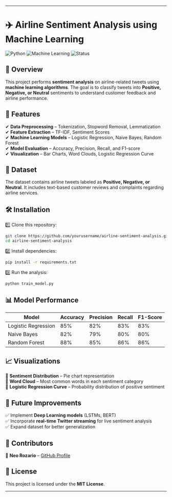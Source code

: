 

---

# ✈️ Airline Sentiment Analysis using Machine Learning

![Python](https://img.shields.io/badge/Python-3.8%2B-blue) ![Machine Learning](https://img.shields.io/badge/Machine%20Learning-Scikit--learn-orange) ![Status](https://img.shields.io/badge/Status-Active-brightgreen)

## 🚀 Overview  
This project performs **sentiment analysis** on airline-related tweets using **machine learning algorithms**. The goal is to classify tweets into **Positive, Negative, or Neutral** sentiments to understand customer feedback and airline performance.  

## 📌 Features  
✔ **Data Preprocessing** – Tokenization, Stopword Removal, Lemmatization  
✔ **Feature Extraction** – TF-IDF, Sentiment Scores  
✔ **Machine Learning Models** – Logistic Regression, Naive Bayes, Random Forest  
✔ **Model Evaluation** – Accuracy, Precision, Recall, and F1-score  
✔ **Visualization** – Bar Charts, Word Clouds, Logistic Regression Curve  

## 📂 Dataset  
The dataset contains airline tweets labeled as **Positive, Negative, or Neutral**. It includes text-based customer reviews and complaints regarding airline services.  

## 🛠 Installation  

1️⃣ Clone this repository:  
   ```bash
   git clone https://github.com/yourusername/airline-sentiment-analysis.git
   cd airline-sentiment-analysis
   ```

2️⃣ Install dependencies:  
   ```bash
   pip install -r requirements.txt
   ```

3️⃣ Run the analysis:  
   ```bash
   python train_model.py
   ```

## 📊 Model Performance  

| Model            | Accuracy | Precision | Recall | F1-Score |
|-----------------|----------|----------|--------|----------|
| Logistic Regression | 85% | 82% | 83% | 83% |
| Naive Bayes        | 82% | 79% | 80% | 80% |
| Random Forest      | 88% | 85% | 86% | 86% |

## 📈 Visualizations  
🔹 **Sentiment Distribution** – Pie chart representation  
🔹 **Word Cloud** – Most common words in each sentiment category  
🔹 **Logistic Regression Curve** – Probability distribution of positive sentiment  

## 🔮 Future Improvements  
✅ Implement **Deep Learning models** (LSTMs, BERT)  
✅ Incorporate **real-time Twitter streaming** for live sentiment analysis  
✅ Expand dataset for better generalization  

## 👥 Contributors  
👤 **Neo Rozario** – [GitHub Profile](https://github.com/neorozario)  

## 📜 License  
This project is licensed under the **MIT License**.  

---
